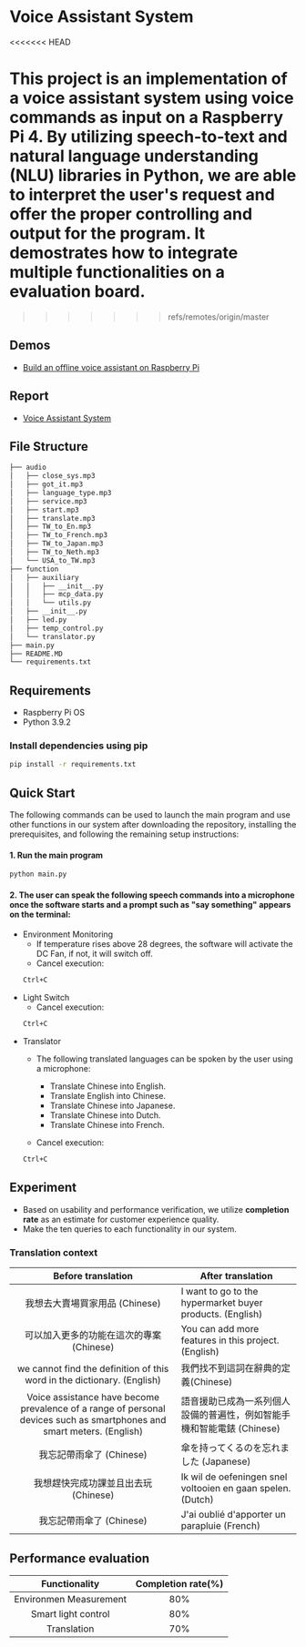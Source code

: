 # Voice Assistant System
<<<<<<< HEAD

This project is an implementation of a voice assistant system using voice commands as input on a Raspberry Pi 4.  By utilizing speech-to-text and natural language understanding (NLU) libraries in Python, we are able to interpret the user's request and offer the proper controlling and output for the program. It demostrates how to integrate multiple functionalities on a evaluation board. 
=======
>>>>>>> refs/remotes/origin/master

## Demos
- [Build an offline voice assistant on Raspberry Pi](https://youtu.be/RGPhA-muTN8?si=qIpV2iwAn5oIqxBy)

## Report
- [Voice Assistant System](https://drive.google.com/file/d/1CzHvnulT5bQumzc7UzotrrenO-l9QQVI/view?usp=sharing)

## File Structure 
```bash
├── audio
│   ├── close_sys.mp3
│   ├── got_it.mp3
│   ├── language_type.mp3
│   ├── service.mp3
│   ├── start.mp3
│   ├── translate.mp3
│   ├── TW_to_En.mp3
│   ├── TW_to_French.mp3
│   ├── TW_to_Japan.mp3
│   ├── TW_to_Neth.mp3
│   └── USA_to_TW.mp3
├── function
│   ├── auxiliary
│   │   ├── __init__.py
│   │   ├── mcp_data.py
│   │   └── utils.py
│   ├── __init__.py
│   ├── led.py
│   ├── temp_control.py
│   └── translator.py
├── main.py
├── README.MD
└── requirements.txt
```


## Requirements
* Raspberry Pi OS
* Python 3.9.2

### Install dependencies using pip
```cmd
pip install -r requirements.txt

```

## Quick Start 

The following commands can be used to launch the main program and use other functions in our system after downloading the repository, installing the prerequisites, and following the remaining setup instructions:

#### 1. Run the main program
```cmd
python main.py
```

#### 2. The user can speak the following speech commands into a microphone once the software starts and a prompt such as "say something" appears on the terminal: 

* Environment Monitoring    
    *  If temperature rises above 28 degrees, the software will activate the DC Fan, if not, it will switch off.
    * Cancel execution:
    ```cmd
    Ctrl+C 
    ```
* Light Switch
    * Cancel execution:
    ```cmd
    Ctrl+C 
    ```
* Translator
    * The following translated languages can be spoken by the user using a microphone:
        * Translate Chinese into English.
        * Translate English into Chinese.
        * Translate Chinese into Japanese.
        * Translate Chinese into Dutch.
        * Translate Chinese into French.
        
    * Cancel execution:
    ```cmd
    Ctrl+C 
    ```

## Experiment
- Based on usability and performance verification, we utilize **completion rate** as an estimate for customer experience quality. 
- Make the ten queries to each functionality in our system.

### Translation context


|                Before translation                                                   | After translation                                                      |
|:----------------------------------------------------------------------------------------------------------------------:| ---------------------------------------------------------------------- |
|                                             我想去大賣場買家用品 (Chinese)                                             | I want to go to the hypermarket buyer products. (English)              |
|                                        可以加入更多的功能在這次的專案(Chinese)                                         | You can add more features in this project. (English)                   |
|                        we cannot find the definition of this word in the dictionary. (English)                         | 我們找不到這詞在辭典的定義(Chinese)                                    |
| Voice assistance have become prevalence of a range of personal devices such as smartphones and smart meters. (English) | 語音援助已成為一系列個人設備的普遍性，例如智能手機和智能電錶 (Chinese) |
|                                                我忘記帶雨傘了 (Chinese)                                                | 傘を持ってくるのを忘れました  (Japanese)                               |
|                                          我想趕快完成功課並且出去玩(Chinese)                                           | Ik wil de oefeningen snel voltooien en gaan spelen. (Dutch)            |
|                                                我忘記帶雨傘了 (Chinese)                                                | J'ai oublié d'apporter un parapluie   (French)                         |


## Performance evaluation

|Functionality                 |Completion rate(%)|
|:------------:                |:-------------:|
| Environmen Measurement       |    80%        |
| Smart light control          |    80%        |
| Translation                  |    70%        |
